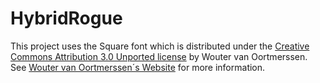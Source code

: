# HybridRogue

This project uses the Square font which is distributed under the [Creative Commons Attribution 3.0 Unported license](https://creativecommons.org/licenses/by/3.0/deed.en_US) by Wouter van Oortmerssen. See [Wouter van Oortmerssen´s Website](http://strlen.com/square/?s[]=font) for more information.